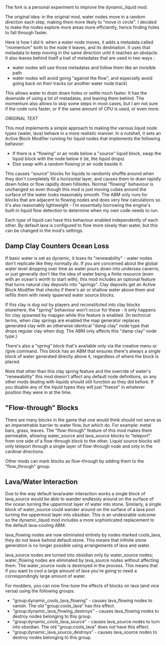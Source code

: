 The fork is a personal experiment to improve the dynamic_liquid mod.

The original idea: in the original mod, water nodes move in a random direction each step, making them more likely to "move in circle". I decided to make the nodes explore more areas more efficiently, hence finding holes to fall through faster. 

Here is how I did it: when a water node moves, it adds a metadata called "momentum" both to the node it leaves, and its destination. It uses that metadata to keep moving in the same direction until it reaches an obstacle. It also leaves behind itself a trail of metadatas that are used in two ways :
- water nodes will use those metadatas and follow them like an invisible path
- water nodes will avoid going "against the flow", and especially avoid going back on their tracks (or another water node track)

This allows water to drain down holes or settle much faster. It has the downside of using a lot of metadatas, and leaving them behind.
The momentum also allows to skip some steps in most cases, but I am not sure if the code runs faster, or if the same amount of CPU is used, or even more.

*ORIGINAL TEXT*

This mod implements a simple approach to making the various liquid node types (water, lava) behave in a more realistic manner. In a nutshell, it sets an Active Block Modifier running for liquid nodes that implements the following behavior:

* If there is a "flowing" or air node below a "source" liquid block, swap the liquid block with the node below it (ie, the liquid drops)
* Else swap with a random flowing or air node beside it.

This causes "source" blocks for liquids to randomly shuffle around when they don't completely fill a horizontal layer, and causes them to drain rapidly down holes or flow rapidly down hillsides. Normal "flowing" behaviour is unchanged so even though this mod is just moving cubes around the surface of the water looks reasonably smooth. The ABM only runs for blocks that are adjacent to flowing nodes and does very few calculations so it's also reasonably lightweight - I'm essentially borrowing the engine's built-in liquid flow detection to determine when my own code needs to run.

Each type of liquid can have this behaviour enabled independently of each other. By default lava is configured to flow more slowly than water, but this can be changed in the mod's settings.

## Damp Clay Counters Ocean Loss

If basic water is set as dynamic, it loses its "renewability" - water nodes don't replicate like they normally do. If you are concerned about the global water level dropping over time as water pours down into undersea caverns, or just generally don't like the idea of water being a finite resource (even with an ocean's worth to start with), this mod includes an optional feature that turns natural clay deposits into "springs". Clay deposits get an Active Block Modifier that checks if there's air or shallow water above them and refills them with newly spawned water source blocks.

If this clay is dug out by players and reconstituted into clay blocks elsewhere, the "spring" behaviour won't occur for these - it only happens for clay spawned by mapgen while this feature is enabled. (In technical terms, when clay springs are enabled the map generator replaces generated clay with an otherwise identical "damp clay" node type that drops regular clay when dug. The ABM only affects this "damp clay" node type.)

There's also a "spring" block that's available only via the creative menu or /give command. This block has an ABM that ensures there's always a single block of water generated directly above it, regardless of where the block is placed.

Note that other than this clay spring feature and the override of water's "renewability" this mod doesn't affect any default node definitions, so any other mods dealing with liquids should still function as they did before. If you disable any of the liquid types they will just "freeze" in whatever position they were in at the time.

## "Flow-through" Blocks

There are many blocks in the game that one would think should not serve as an impenetrable barrier to water flow, but which do. For example: metal bars, grass, leaves. The "flow-through" feature of this mod makes them permeable, allowing water_source and lava_source blocks to "teleport" from one side of a flow-through block to the other. Liquid source blocks will only teleport through a single layer of flow-through node and only in the cardinal directions.

Other mods can mark blocks as flow-through by adding them to the "flow_through" group.

## Lava/Water Interaction

Due to the way default lava/water interaction works a single block of lava_source would be able to wander endlessly around on the surface of the ocean turning the uppermost layer of water into stone. Similarly, a single block of water_source could wander around on the surface of a lava pool turning the uppermost layer into obsidian. This is an undesirable outcome so the dynamic_liquid mod includes a more sophisticated replacement to the default lava-cooling ABM.

lava_flowing nodes are now eliminated entirely by nodes marked cools_lava, they do not leave behind default:stone. This means that infinite stone generation is no longer possible using arrangements of lava and water.

lava_source nodes are turned into obsidian only by water_source nodes; water_flowing nodes are eliminated by lava_source nodes without affecting them. The water_source node is destroyed in the process. This means that if you want to cool a large amount of lava you're going to need a correspondingly large amount of water.

For modders, you can now fine-tune the effects of blocks on lava (and vice versa) using the following groups:

* "group:dynamic_cools_lava_flowing" - causes lava_flowing nodes to vanish. The old "group:cools_lava" has this effect.
* "group:dynamic_lava_flowing_destroys" - causes lava_flowing nodes to destroy nodes belonging to this group.
* "group:dynamic_cools_lava_source" - causes lava_source nodes to turn into obsidian. The old "group:cools_lava" does *not* have this effect.
* "group:dynamic_lava_source_destroys" - causes lava_source nodes to destroy nodes belonging to this group.
